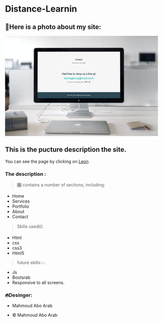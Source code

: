 # Distance-Learnin

 ## 📸Here is a photo about my site:
 
 <img src ="img/smartmockups_kvnuekpr.jpg" width="800px" heighet="800px">


 ## This is the pucture description the site.
 
You can see the page by clicking on [Leon]( https://mahmoudmohmedaboarab.github.io/Leon/)


### The description :


> 🎛️ contains a number of sections, including:

- Home
- Services
- Portfolio
- About
- Contact


> Skills used☑️:

- Html
- css
- css3
- Html5

> future skills💥:
- Js
- Bootsrab
- Responsive to all screens.


### :fire:Desinger:

- Mahmoud Abo Arab


- ©️ Mahmoud Abo Arab 







